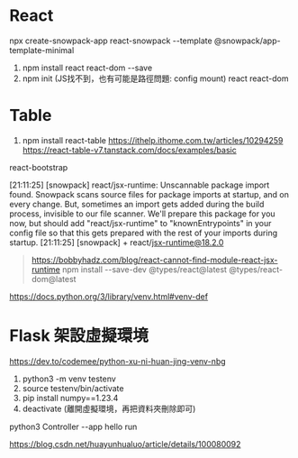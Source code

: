 # React

npx create-snowpack-app react-snowpack --template @snowpack/app-template-minimal

1. npm install react react-dom --save
2. npm init (JS找不到，也有可能是路徑問題: config mount)
    react
    react-dom

# Table
1. npm install react-table
https://ithelp.ithome.com.tw/articles/10294259
https://react-table-v7.tanstack.com/docs/examples/basic 

react-bootstrap


[21:11:25] [snowpack] react/jsx-runtime: Unscannable package import found.
Snowpack scans source files for package imports at startup, and on every change.
But, sometimes an import gets added during the build process, invisible to our file scanner.
We'll prepare this package for you now, but should add "react/jsx-runtime" to "knownEntrypoints"
in your config file so that this gets prepared with the rest of your imports during startup.
[21:11:25] [snowpack] + react/jsx-runtime@18.2.0
> https://bobbyhadz.com/blog/react-cannot-find-module-react-jsx-runtime 
npm install --save-dev @types/react@latest @types/react-dom@latest


https://docs.python.org/3/library/venv.html#venv-def 

# Flask 架設虛擬環境
https://dev.to/codemee/python-xu-ni-huan-jing-venv-nbg 
1. python3 -m venv testenv
2. source testenv/bin/activate
3. pip install numpy==1.23.4
4. deactivate (離開虛擬環境，再把資料夾刪除即可)

python3 Controller --app hello run


https://blog.csdn.net/huayunhualuo/article/details/100080092